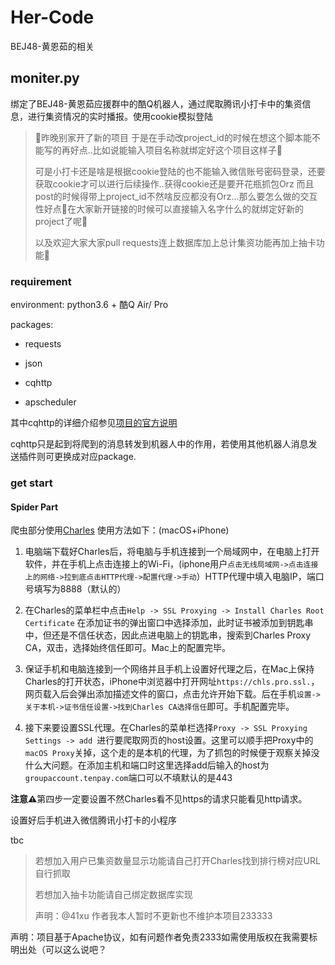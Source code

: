# Her-Code
BEJ48-黄恩茹的相关

## moniter.py

绑定了BEJ48-黄恩茹应援群中的酷Q机器人，通过爬取腾讯小打卡中的集资信息，进行集资情况的实时播报。使用cookie模拟登陆

> 🤔昨晚别家开了新的项目 于是在手动改project_id的时候在想这个脚本能不能写的再好点..比如说能输入项目名称就绑定好这个项目这样子🤔
>
> 可是小打卡还是啥是根据cookie登陆的也不能输入微信账号密码登录，还要获取cookie才可以进行后续操作..获得cookie还是要开花瓶抓包Orz 而且post的时候得带上project_id不然啥反应都没有Orz...那么要怎么做的交互性好点🤔在大家新开链接的时候可以直接输入名字什么的就绑定好新的project了呢🤔
>
> 以及欢迎大家大家pull requests连上数据库加上总计集资功能再加上抽卡功能🌚

### requirement

environment: python3.6 + 酷Q Air/ Pro 

packages:

- requests

- json

- cqhttp

- apscheduler

其中cqhttp的详细介绍参见[项目的官方说明](https://github.com/richardchien/python-cqhttp)

cqhttp只是起到将爬到的消息转发到机器人中的作用，若使用其他机器人消息发送插件则可更换成对应package.

### get start


#### Spider Part

爬虫部分使用[Charles](https://www.charlesproxy.com/) 使用方法如下：(macOS+iPhone)

1. 电脑端下载好Charles后，将电脑与手机连接到一个局域网中，在电脑上打开软件，并在手机上点击连接上的Wi-Fi，(iphone用户`点击无线局域网->点击连接上的网络->拉到底点击HTTP代理->配置代理->手动`）HTTP代理中填入电脑IP，端口号填写为8888（默认的）

2. 在Charles的菜单栏中点击`Help -> SSL Proxying -> Install Charles Root Certificate` 在添加证书的弹出窗口中选择添加，此时证书被添加到钥匙串中，但还是不信任状态，因此点进电脑上的钥匙串，搜索到Charles Proxy CA，双击，选择始终信任即可。Mac上的配置完毕。

3. 保证手机和电脑连接到一个网络并且手机上设置好代理之后，在Mac上保持Charles的打开状态，iPhone中浏览器中打开网址`https://chls.pro.ssl.`，网页载入后会弹出添加描述文件的窗口，点击允许开始下载。后在手机`设置->关于本机->证书信任设置->找到Charles CA选择信任`即可。手机配置完毕。

4. 接下来要设置SSL代理。在Charles的菜单栏选择`Proxy -> SSL Proxying Settings -> add `进行要爬取网页的host设置。这里可以顺手把Proxy中的`macOS Proxy`关掉，这个走的是本机的代理，为了抓包的时候便于观察关掉没什么大问题。在添加主机和端口时这里选择add后输入的host为`groupaccount.tenpay.com`端口可以不填默认的是443

**注意⚠️**第四步一定要设置不然Charles看不见https的请求只能看见http请求。

设置好后手机进入微信腾讯小打卡的小程序

tbc

> 若想加入用户已集资数量显示功能请自己打开Charles找到排行榜对应URL自行抓取
>
> 若想加入抽卡功能请自己绑定数据库实现
>
> 声明：@41xu 作者我本人暂时不更新也不维护本项目233333

声明：项目基于Apache协议，如有问题作者免责2333如需使用版权在我需要标明出处（可以这么说吧？